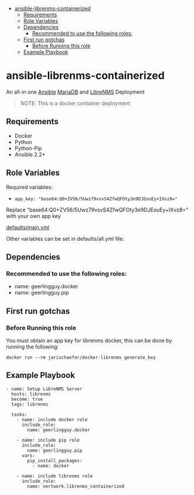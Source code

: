 <!-- START doctoc generated TOC please keep comment here to allow auto update -->
<!-- DON'T EDIT THIS SECTION, INSTEAD RE-RUN doctoc TO UPDATE -->


- [ansible-librenms-containerized](#ansible-librenms-containerized)
  - [Requirements](#requirements)
  - [Role Variables](#role-variables)
  - [Dependencies](#dependencies)
    - [Recommended to use the following roles:](#recommended-to-use-the-following-roles)
  - [First run gotchas](#first-run-gotchas)
    - [Before Running this role](#before-running-this-role)
  - [Example Playbook](#example-playbook)

<!-- END doctoc generated TOC please keep comment here to allow auto update -->
# ansible-librenms-containerized

An all-in one [Ansible](https://www.ansible.com) [MariaDB](https://www.ansible.com) and [LibreNMS](https://www.librenms.org/) Deployment
> NOTE: This is a docker container deployment

## Requirements
- Docker
- Python
- Python-Pip
- Ansible 2.2+

## Role Variables
Required variables: 
- `app_key: "base64:Q0+ZV56/5Uwz79vsvS4ZfwQFOty3e9DJEouEy+IXvz8="`

Replace "base64:Q0+ZV56/5Uwz79vsvS4ZfwQFOty3e9DJEouEy+IXvz8=" with your own app key

[defaults/main.yml](defaults/main.yml)

Other variables can be set in defaults/all.yml file:

## Dependencies

### Recommended to use the following roles:
- name: geerlingguy.docker
- name: geerlingguy.pip

## First run gotchas

### Before Running this role

You must obtain an app key for librenms docker, this can be done by running the following:

`docker run --rm jarischaefer/docker-librenms generate_key`

## Example Playbook
```
- name: Setup LibreNMS Server
  hosts: librenms
  become: true
  tags: librenms

  tasks:
    - name: include docker role
      include_role:
        name: geerlingguy.docker

    - name: include pip role
      include_role:
        name: geerlingguy.pip
      vars:
        pip_install_packages:
          - name: docker

    - name: include librenms role
      include_role:
        name: nertwork.librenms_containerized
```
